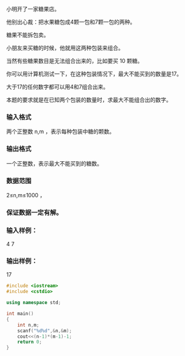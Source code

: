 小明开了一家糖果店。

他别出心裁：把水果糖包成4颗一包和7颗一包的两种。

糖果不能拆包卖。

小朋友来买糖的时候，他就用这两种包装来组合。

当然有些糖果数目是无法组合出来的，比如要买 10 颗糖。

你可以用计算机测试一下，在这种包装情况下，最大不能买到的数量是17。

大于17的任何数字都可以用4和7组合出来。

本题的要求就是在已知两个包装的数量时，求最大不能组合出的数字。

### 输入格式
两个正整数 n,m
，表示每种包装中糖的颗数。

### 输出格式
一个正整数，表示最大不能买到的糖数。

### 数据范围
2≤n,m≤1000
，
### 保证数据一定有解。

### 输入样例：
4 7
### 输出样例：
17
```c++
#include <iostream>
#include <cstdio>

using namespace std;

int main()
{
    int n,m;
    scanf("%d%d",&n,&m);
    cout<<(n-1)*(m-1)-1;
    return 0;
}
```
